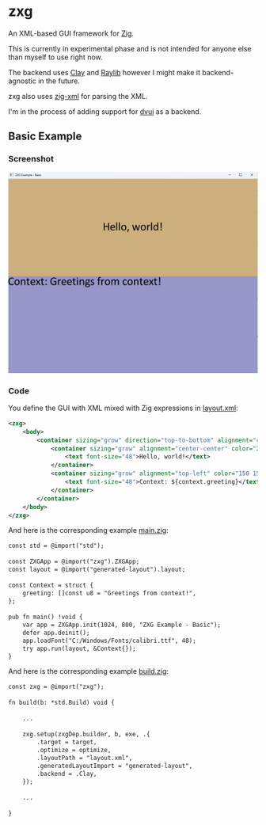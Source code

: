 # zxg

An XML-based GUI framework for [Zig](https://ziglang.org/).

This is currently in experimental phase and is not intended for anyone else than myself to use right now.

The backend uses [Clay](https://github.com/nicbarker/clay) and [Raylib](https://github.com/raysan5/raylib) however I might make it backend-agnostic in the future.

zxg also uses [zig-xml](https://github.com/nektro/zig-xml) for parsing the XML.

I'm in the process of adding support for [dvui](https://github.com/david-vanderson/dvui/tree/v0.2.0) as a backend.

## Basic Example

### Screenshot

![Basic Example](https://github.com/lumorsunil/zxg/blob/main/docs/images/zxg-example-basic.png)

### Code

You define the GUI with XML mixed with Zig expressions in [layout.xml](https://github.com/lumorsunil/zxg/blob/main/examples/zxg-example-basic/layout.xml):

```xml
<zxg>
    <body>
        <container sizing="grow" direction="top-to-bottom" alignment="center-center">
            <container sizing="grow" alignment="center-center" color="205 175 125 255">
                <text font-size="48">Hello, world!</text>
            </container>
            <container sizing="grow" alignment="top-left" color="150 150 200 255">
                <text font-size="48">Context: ${context.greeting}</text>
            </container>
        </container>
    </body>
</zxg>
```

And here is the corresponding example [main.zig](https://github.com/lumorsunil/zxg/blob/main/examples/zxg-example-basic/src/main.zig):

```zig
const std = @import("std");

const ZXGApp = @import("zxg").ZXGApp;
const layout = @import("generated-layout").layout;

const Context = struct {
    greeting: []const u8 = "Greetings from context!",
};

pub fn main() !void {
    var app = ZXGApp.init(1024, 800, "ZXG Example - Basic");
    defer app.deinit();
    app.loadFont("C:/Windows/Fonts/calibri.ttf", 48);
    try app.run(layout, &Context{});
}

```

And here is the corresponding example [build.zig](https://github.com/lumorsunil/zxg/blob/main/examples/zxg-example-basic/build.zig):

```zig
const zxg = @import("zxg");

fn build(b: *std.Build) void {

    ...

    zxg.setup(zxgDep.builder, b, exe, .{
        .target = target,
        .optimize = optimize,
        .layoutPath = "layout.xml",
        .generatedLayoutImport = "generated-layout",
        .backend = .Clay,
    });

    ...

}
```
